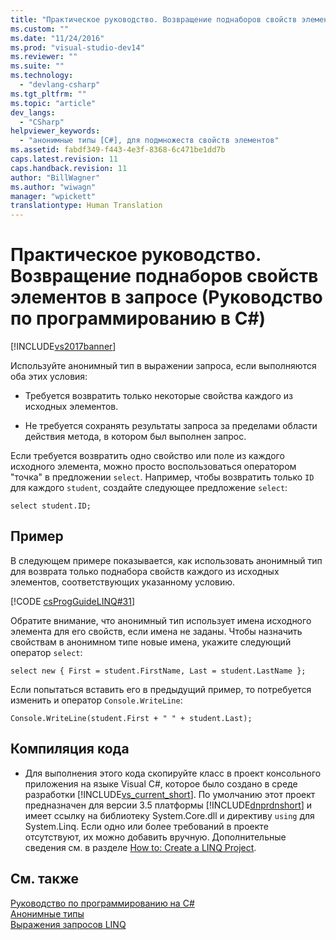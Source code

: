 ```yaml
---
title: "Практическое руководство. Возвращение поднаборов свойств элементов в запросе (Руководство по программированию в C#) | Microsoft Docs"
ms.custom: ""
ms.date: "11/24/2016"
ms.prod: "visual-studio-dev14"
ms.reviewer: ""
ms.suite: ""
ms.technology: 
  - "devlang-csharp"
ms.tgt_pltfrm: ""
ms.topic: "article"
dev_langs: 
  - "CSharp"
helpviewer_keywords: 
  - "анонимные типы [C#], для подмножеств свойств элементов"
ms.assetid: fabdf349-f443-4e3f-8368-6c471be1dd7b
caps.latest.revision: 11
caps.handback.revision: 11
author: "BillWagner"
ms.author: "wiwagn"
manager: "wpickett"
translationtype: Human Translation
---
```

# Практическое руководство. Возвращение поднаборов свойств элементов в запросе (Руководство по программированию в C#)
[!INCLUDE[vs2017banner](../../../csharp/includes/vs2017banner.md)]

Используйте анонимный тип в выражении запроса, если выполняются оба этих условия:  
  
-   Требуется возвратить только некоторые свойства каждого из исходных элементов.  
  
-   Не требуется сохранять результаты запроса за пределами области действия метода, в котором был выполнен запрос.  
  
 Если требуется возвратить одно свойство или поле из каждого исходного элемента, можно просто воспользоваться оператором "точка" в предложении `select`.  Например, чтобы возвратить только `ID` для каждого `student`, создайте следующее предложение `select`:  
  
```  
select student.ID;  
```  
  
## Пример  
 В следующем примере показывается, как использовать анонимный тип для возврата только поднабора свойств каждого из исходных элементов, соответствующих указанному условию.  
  
 [!CODE [csProgGuideLINQ#31](../CodeSnippet/VS_Snippets_VBCSharp/csProgGuideLINQ#31)]  
  
 Обратите внимание, что анонимный тип использует имена исходного элемента для его свойств, если имена не заданы.  Чтобы назначить свойствам в анонимном типе новые имена, укажите следующий оператор `select`:  
  
```  
select new { First = student.FirstName, Last = student.LastName };  
```  
  
 Если попытаться вставить его в предыдущий пример, то потребуется изменить и оператор `Console.WriteLine`:  
  
```  
Console.WriteLine(student.First + " " + student.Last);  
```  
  
## Компиляция кода  
  
-   Для выполнения этого кода скопируйте класс в проект консольного приложения на языке Visual C\#, которое было создано в среде разработки [!INCLUDE[vs_current_short](../../../csharp/programming-guide/classes-and-structs/includes/vs_current_short_md.md)].  По умолчанию этот проект предназначен для версии 3.5 платформы [!INCLUDE[dnprdnshort](../../../csharp/getting-started/includes/dnprdnshort_md.md)] и имеет ссылку на библиотеку System.Core.dll и директиву `using` для System.Linq.  Если одно или более требований в проекте отсутствуют, их можно добавить вручную.  Дополнительные сведения см. в разделе [How to: Create a LINQ Project](../Topic/How%20to:%20Create%20a%20LINQ%20Project.md).  
  
## См. также  
 [Руководство по программированию на C\#](../../../csharp/programming-guide/index.md)   
 [Анонимные типы](../../../csharp/programming-guide/classes-and-structs/anonymous-types.md)   
 [Выражения запросов LINQ](../../../csharp/programming-guide/linq-query-expressions/index.md)